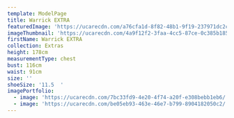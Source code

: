 ```yaml
---
template: ModelPage
title: Warrick EXTRA
featuredImage: 'https://ucarecdn.com/a76cfa1d-8f82-48b1-9f19-237971dc2ca1/'
imageThumbnail: 'https://ucarecdn.com/4a9f12f2-3faa-4cc5-87ce-0c385b185f06/'
firstName: Warrick EXTRA
collection: Extras
height: 178cm
measurementType: chest
bust: 116cm
waist: 91cm
size: ''
shoeSize: '11.5  '
imagePortfolio:
  - image: 'https://ucarecdn.com/7bc33fd9-4e20-4f74-a20f-e308bebb1eb6/'
  - image: 'https://ucarecdn.com/be05eb93-463e-46e7-b799-8904182050c2/'
---
```


